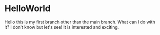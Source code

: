 # HelloWorld
Hello this is my first branch other than the main branch. 
What can I do with it? I don't know but let's see! 
It is interested and exciting. 
